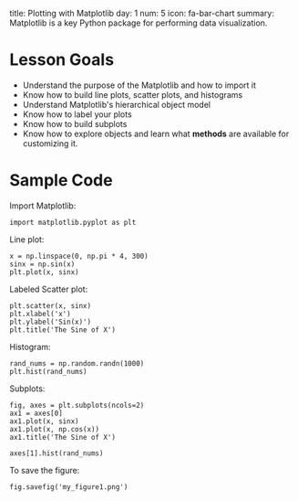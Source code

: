 title: Plotting with Matplotlib
day: 1
num: 5
icon: fa-bar-chart
summary: Matplotlib is a key Python package for performing data visualization.


# Lesson Goals

  - Understand the purpose of the Matplotlib and how to import it
  - Know how to build line plots, scatter plots, and histograms
  - Understand Matplotlib's hierarchical object model
  - Know how to label your plots
  - Know how to build subplots
  - Know how to explore objects and learn what **methods** are available for customizing it.

# Sample Code

Import Matplotlib:

    import matplotlib.pyplot as plt

Line plot:

    x = np.linspace(0, np.pi * 4, 300)
    sinx = np.sin(x)
    plt.plot(x, sinx)

Labeled Scatter plot:

    plt.scatter(x, sinx)
    plt.xlabel('x')
    plt.ylabel('Sin(x)')
    plt.title('The Sine of X')

Histogram:

    rand_nums = np.random.randn(1000)
    plt.hist(rand_nums)

Subplots:

    fig, axes = plt.subplots(ncols=2)
    ax1 = axes[0]
    ax1.plot(x, sinx)
    ax1.plot(x, np.cos(x))
    ax1.title('The Sine of X')

    axes[1].hist(rand_nums)

To save the figure:

    fig.savefig('my_figure1.png')


